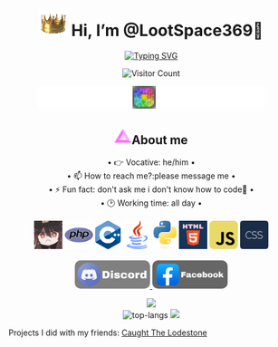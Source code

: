 <div align="center"><h1><img src="Crown.gif"> Hi, I’m @LootSpace369🌴</h1>

[![Typing SVG](https://readme-typing-svg.herokuapp.com/?lines=LET+ME+COOK+FOR+YOU)](.)

![Visitor Count](https://profile-counter.glitch.me/LootSpace369/count.svg)

<img src="pocketmine.gif" width=400px />

<h2><img src="boost.gif" height=30px>About me</h2>

<a>
• 👉 Vocative: he/him •<br>• 📫 How to reach me?:please message me •<br>• ⚡ Fun fact: don't ask me i don't know how to code🐧 •<br>• 🕑 Working time: all day •<br>
</a>
<br>
  <img src="hutao.gif" height=50px/>
  <img src="php.png" height=50px/>
  <img src="c++.png" height=50px/>
  <img src="java.png" height=50px/>
  <img src="python.png" height=50px/>
  <img src="html.png" height= 50px/>
  <img src="js.png" height=50px/>
  <img src="css.png" height=50px/>
  <br>
  <br>
<a href="https://discord.com/invite/rFPWq8fV">
  <img class="rounded-pill" src="Discord.png" alt="Discord Badge" height=50px style="border-radius: 10px;"/>
  </a>
<a class="rounded-pill" href="https://www.facebook.com/profile.php?id=61555336191287&mibextid=ZbWKwL">
  <img src="Facebook.png" alt="Facebook Badge" height=50px style="border-radius: 10px;"/>
</a>

![](https://github-readme-stats.vercel.app/api?username=IshanJ25&include_all_commits=true&count_private=true&hide=stars&show_icons=true&hide_rank=true&include_all_commits=true&line_height=28&title_color=0C5851&text_color=0C5851&icon_color=0C5851&bg_color=315,1DE7CF,7880E2&hide_border=true&cache_seconds=14400&locale=en&border_radius=8&card_width=300)
<br>
<img src="https://github-readme-stats.vercel.app/api/top-langs/?username=LootSpace369&layout=compact&theme=algolia&hide_border=true" alt="top-langs"/>
<img src="https://github-profile-trophy.vercel.app/?username=LootSpace369&theme=algolia&hide_border=true" height=115px/>
</div>
Projects I did with my friends:
<a href="https://github.com/lenlenlL6/Caught-The-Lodestone">Caught The Lodestone</a>

<!---
LootSpace369/LootSpace369 is a ✨ special ✨ repository because its `README.md` (this file) appears on your GitHub profile.
You can click the Preview link to take a look at your changes.
--->
